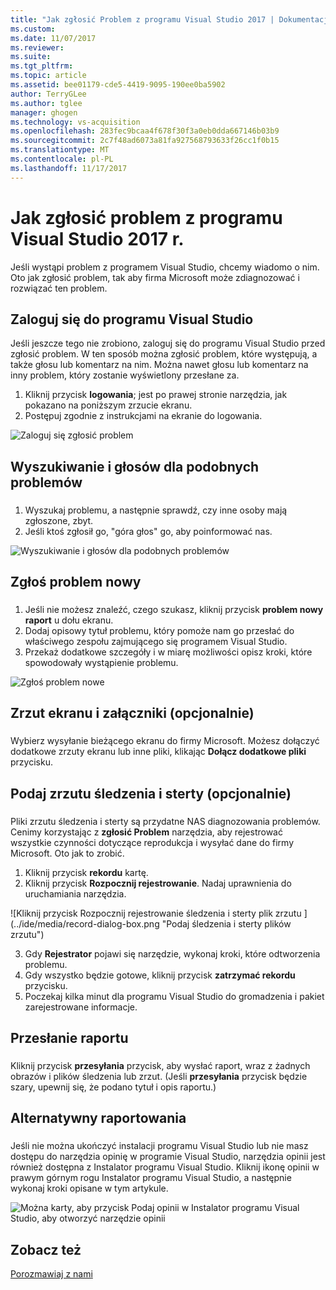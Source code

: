 ```yaml
---
title: "Jak zgłosić Problem z programu Visual Studio 2017 | Dokumentacja firmy Microsoft"
ms.custom: 
ms.date: 11/07/2017
ms.reviewer: 
ms.suite: 
ms.tgt_pltfrm: 
ms.topic: article
ms.assetid: bee01179-cde5-4419-9095-190ee0ba5902
author: TerryGLee
ms.author: tglee
manager: ghogen
ms.technology: vs-acquisition
ms.openlocfilehash: 283fec9bcaa4f678f30f3a0eb0dda667146b03b9
ms.sourcegitcommit: 2c7f48ad6073a81fa927568793633f26cc1f0b15
ms.translationtype: MT
ms.contentlocale: pl-PL
ms.lasthandoff: 11/17/2017
---
```

# <a name="how-to-report-a-problem-with-visual-studio-2017"></a>Jak zgłosić problem z programu Visual Studio 2017 r.
Jeśli wystąpi problem z programem Visual Studio, chcemy wiadomo o nim. Oto jak zgłosić problem, tak aby firma Microsoft może zdiagnozować i rozwiązać ten problem.  

## <a name="sign-in-to-visual-studio"></a>Zaloguj się do programu Visual Studio
Jeśli jeszcze tego nie zrobiono, zaloguj się do programu Visual Studio przed zgłosić problem. W ten sposób można zgłosić problem, które występują, a także głosu lub komentarz na nim. Można nawet głosu lub komentarz na inny problem, który zostanie wyświetlony przesłane za.

1.  Kliknij przycisk **logowania**; jest po prawej stronie narzędzia, jak pokazano na poniższym zrzucie ekranu.
2.  Postępuj zgodnie z instrukcjami na ekranie do logowania.

 ![Zaloguj się zgłosić problem](../ide/media/sign-in-new-ux.png "Zaloguj się zgłosić problem")  

## <a name="search-and-vote-for-similar-problems"></a>Wyszukiwanie i głosów dla podobnych problemów  
###  <a name="search_and_vote"></a>  

1.  Wyszukaj problemu, a następnie sprawdź, czy inne osoby mają zgłoszone, zbyt.
2.  Jeśli ktoś zgłosił go, "góra głos" go, aby poinformować nas.  

  ![Wyszukiwanie i głosów dla podobnych problemów](../ide/media/search-and-vote.png "wyszukiwania i głosów dla podobnych problemów")

## <a name="report-a-new-problem"></a>Zgłoś problem nowy
###  <a name="report_new_problem"></a>
1.  Jeśli nie możesz znaleźć, czego szukasz, kliknij przycisk **problem nowy raport** u dołu ekranu.
2.  Dodaj opisowy tytuł problemu, który pomoże nam go przesłać do właściwego zespołu zajmującego się programem Visual Studio.
3.  Przekaż dodatkowe szczegóły i w miarę możliwości opisz kroki, które spowodowały wystąpienie problemu.

  ![Zgłoś problem nowe](../ide/media/report-new-problem.png "Zgłoś problem nowy")

## <a name="provide-a-screenshot-and-attachments-optional"></a>Zrzut ekranu i załączniki (opcjonalnie)
###  <a name="provide_screenshots"></a>
 Wybierz wysyłanie bieżącego ekranu do firmy Microsoft. Możesz dołączyć dodatkowe zrzuty ekranu lub inne pliki, klikając **Dołącz dodatkowe pliki** przycisku.  

## <a name="provide-a-trace-and-heap-dump-optional"></a>Podaj zrzutu śledzenia i sterty (opcjonalnie)  
###  <a name="provide_a_trace_and_heap_dump"></a>  

Pliki zrzutu śledzenia i sterty są przydatne NAS diagnozowania problemów. Cenimy korzystając z **zgłosić Problem** narzędzia, aby rejestrować wszystkie czynności dotyczące reprodukcja i wysyłać dane do firmy Microsoft.  Oto jak to zrobić.

1.  Kliknij przycisk **rekordu** kartę.
2.  Kliknij przycisk **Rozpocznij rejestrowanie**. Nadaj uprawnienia do uruchamiania narzędzia.

  ![Kliknij przycisk Rozpocznij rejestrowanie śledzenia i sterty plik zrzutu ] (../ide/media/record-dialog-box.png "Podaj śledzenia i sterty plików zrzutu")

3.  Gdy **Rejestrator** pojawi się narzędzie, wykonaj kroki, które odtworzenia problemu.
4.  Gdy wszystko będzie gotowe, kliknij przycisk **zatrzymać rekordu** przycisku.
5.  Poczekaj kilka minut dla programu Visual Studio do gromadzenia i pakiet zarejestrowane informacje.

## <a name="submit-the-report"></a>Przesłanie raportu  
###  <a name="submit_the_report"></a>  
 Kliknij przycisk **przesyłania** przycisk, aby wysłać raport, wraz z żadnych obrazów i plików śledzenia lub zrzut. (Jeśli **przesyłania** przycisk będzie szary, upewnij się, że podano tytuł i opis raportu.)  

## <a name="alternate-reporting"></a>Alternatywny raportowania
###  <a name="alternate_reporting"></a>  
 Jeśli nie można ukończyć instalacji programu Visual Studio lub nie masz dostępu do narzędzia opinię w programie Visual Studio, narzędzia opinii jest również dostępna z Instalator programu Visual Studio. Kliknij ikonę opinii w prawym górnym rogu Instalator programu Visual Studio, a następnie wykonaj kroki opisane w tym artykule.

 ![Można karty, aby przycisk Podaj opinii w Instalator programu Visual Studio, aby otworzyć narzędzie opinii](../install/media/report-a-problem.png)

## <a name="see-also"></a>Zobacz też  
 [Porozmawiaj z nami](../ide/talk-to-us.md)
